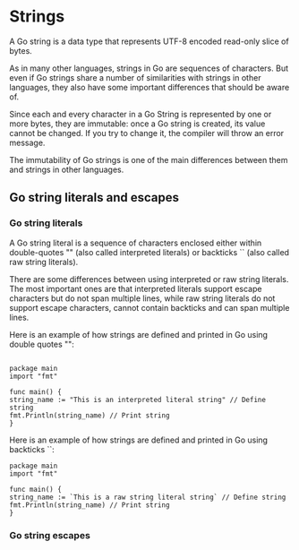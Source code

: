 # Strings

A Go string is a data type that represents UTF-8 encoded read-only slice of bytes.

As in many other languages, strings in Go are sequences of characters. But even if Go strings share a number of similarities with strings in other languages, they also have some important differences that should be aware of.

Since each and every character in a Go String is represented by one or more bytes, they are immutable: once a Go string is created, its value cannot be changed. If you try to change it, the compiler will throw an error message.

The immutability of Go strings is one of the main differences between them and strings in other languages.

## Go string literals and escapes

### Go string literals

A Go string literal is a sequence of characters enclosed either within double-quotes "" (also called interpreted literals) or backticks `` (also called raw string literals).

There are some differences between using interpreted or raw string literals. The most important ones are that interpreted literals support escape characters but do not span multiple lines, while raw string literals do not support escape characters, cannot contain backticks and can span multiple lines.

Here is an example of how strings are defined and printed in Go using double quotes "":

```

package main
import "fmt"

func main() {
string_name := "This is an interpreted literal string" // Define string
fmt.Println(string_name) // Print string
}
```
Here is an example of how strings are defined and printed in Go using backticks ``:

```
package main
import "fmt"

func main() {
string_name := `This is a raw string literal string` // Define string
fmt.Println(string_name) // Print string
}
```

### Go string escapes

